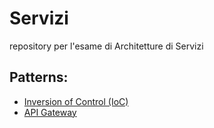 # Servizi
repository per l'esame di Architetture di Servizi

## Patterns:
- [Inversion of Control (IoC)](./patterns/IoC/README_IoC.md)
- [API Gateway](./patterns/APIGateway/README_APIGateway.md)
